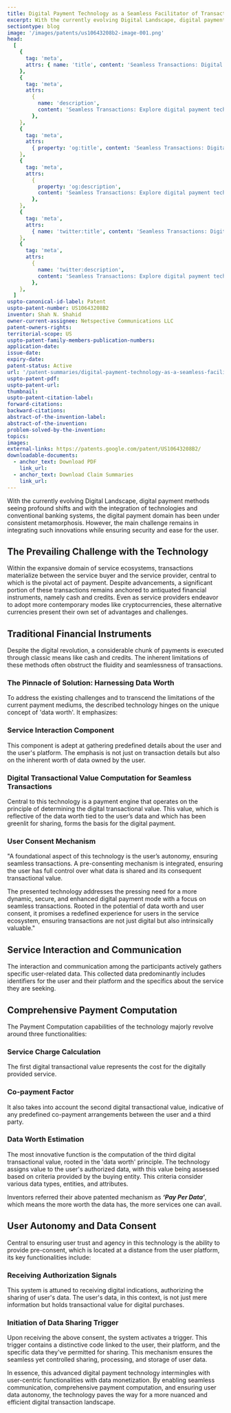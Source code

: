 ```yaml
---
title: Digital Payment Technology as a Seamless Facilitator of Transactions
excerpt: With the currently evolving Digital Landscape, digital payment methods seeing profound shifts and with the integration of technologies and conventional banking systems, the digital payment domain has been under consistent metamorphosis.
sectiontype: blog
image: '/images/patents/us10643208b2-image-001.png'
head:
  [
    {
      tag: 'meta',
      attrs: { name: 'title', content: 'Seamless Transactions: Digital Payment Technology | IntellectualFrontiers' },
    },
    {
      tag: 'meta',
      attrs:
        {
          name: 'description',
          content: 'Seamless Transactions: Explore digital payment technology revolutionizing transactions with data worth and user consent, ensuring a dynamic and secure experience in the evolving landscape.',
        },
    },
    {
      tag: 'meta',
      attrs:
        { property: 'og:title', content: 'Seamless Transactions: Digital Payment Technology | IntellectualFrontiers' },
    },
    {
      tag: 'meta',
      attrs:
        {
          property: 'og:description',
          content: 'Seamless Transactions: Explore digital payment technology revolutionizing transactions with data worth and user consent, ensuring a dynamic and secure experience in the evolving landscape.',
        },
    },
    {
      tag: 'meta',
      attrs:
        { name: 'twitter:title', content: 'Seamless Transactions: Digital Payment Technology | IntellectualFrontiers' },
    },
    {
      tag: 'meta',
      attrs:
        {
          name: 'twitter:description',
          content: 'Seamless Transactions: Explore digital payment technology revolutionizing transactions with data worth and user consent, ensuring a dynamic and secure experience in the evolving landscape.',
        },
    },
  ]
uspto-canonical-id-label: Patent
uspto-patent-number: US10643208B2
inventor: Shah N. Shahid
owner-current-assignee: Netspective Communications LLC
patent-owners-rights:
territorial-scope: US
uspto-patent-family-members-publication-numbers:
application-date:
issue-date:
expiry-date:
patent-status: Active
url: '/patent-summaries/digital-payment-technology-as-a-seamless-facilitator-of-transactions'
uspto-patent-pdf:
uspto-patent-url:
thumbnail:
uspto-patent-citation-label:
forward-citations:
backward-citations:
abstract-of-the-invention-label:
abstract-of-the-invention:
problem-solved-by-the-invention:
topics:
images:
external-links: https://patents.google.com/patent/US10643208B2/
downloadable-documents:
  - anchor_text: Download PDF
    link_url:
  - anchor_text: Download Claim Summaries
    link_url:
---
```


With the currently evolving Digital Landscape, digital payment methods seeing profound shifts and with the integration of technologies and conventional banking systems, the digital payment domain has been under consistent metamorphosis. However, the main challenge remains in integrating such innovations while ensuring security and ease for the user.

## The Prevailing Challenge with the Technology

Within the expansive domain of service ecosystems, transactions materialize between the service buyer and the service provider, central to which is the pivotal act of payment. Despite advancements, a significant portion of these transactions remains anchored to antiquated financial instruments, namely cash and credits. Even as service providers endeavor to adopt more contemporary modes like cryptocurrencies, these alternative currencies present their own set of advantages and challenges.

## Traditional Financial Instruments

Despite the digital revolution, a considerable chunk of payments is executed through classic means like cash and credits. The inherent limitations of these methods often obstruct the fluidity and seamlessness of transactions.

### The Pinnacle of Solution: Harnessing Data Worth

To address the existing challenges and to transcend the limitations of the current payment mediums, the described technology hinges on the unique concept of 'data worth'. It emphasizes:

### Service Interaction Component

This component is adept at gathering predefined details about the user and the user's platform. The emphasis is not just on transaction details but also on the inherent worth of data owned by the user.

### Digital Transactional Value Computation for Seamless Transactions

Central to this technology is a payment engine that operates on the principle of determining the digital transactional value. This value, which is reflective of the data worth tied to the user’s data and which has been greenlit for sharing, forms the basis for the digital payment.

### User Consent Mechanism

"A foundational aspect of this technology is the user’s autonomy, ensuring seamless transactions. A pre-consenting mechanism is integrated, ensuring the user has full control over what data is shared and its consequent transactional value.

The presented technology addresses the pressing need for a more dynamic, secure, and enhanced digital payment mode with a focus on seamless transactions. Rooted in the potential of data worth and user consent, it promises a redefined experience for users in the service ecosystem, ensuring transactions are not just digital but also intrinsically valuable."

## Service Interaction and Communication

The interaction and communication among the participants actively gathers specific user-related data. This collected data predominantly includes identifiers for the user and their platform and the specifics about the service they are seeking.

## Comprehensive Payment Computation

The Payment Computation capabilities of the technology majorly revolve around three functionalities:

### Service Charge Calculation

The first digital transactional value represents the cost for the digitally provided service.

### Co-payment Factor

It also takes into account the second digital transactional value, indicative of any predefined co-payment arrangements between the user and a third party.

### Data Worth Estimation

The most innovative function is the computation of the third digital transactional value, rooted in the 'data worth' principle. The technology assigns value to the user's authorized data, with this value being assessed based on criteria provided by the buying entity. This criteria consider various data types, entities, and attributes.

Inventors referred their above patented mechanism as **_‘Pay Per Data’_**, which means the more worth the data has, the more services one can avail.

## User Autonomy and Data Consent

Central to ensuring user trust and agency in this technology is the ability to provide pre-consent, which is located at a distance from the user platform, its key functionalities include:

### Receiving Authorization Signals

This system is attuned to receiving digital indications, authorizing the sharing of user's data. The user's data, in this context, is not just mere information but holds transactional value for digital purchases.

### Initiation of Data Sharing Trigger

Upon receiving the above consent, the system activates a trigger. This trigger contains a distinctive code linked to the user, their platform, and the specific data they've permitted for sharing. This mechanism ensures the seamless yet controlled sharing, processing, and storage of user data.

In essence, this advanced digital payment technology intermingles with user-centric functionalities with data monetization. By enabling seamless communication, comprehensive payment computation, and ensuring user data autonomy, the technology paves the way for a more nuanced and efficient digital transaction landscape.
